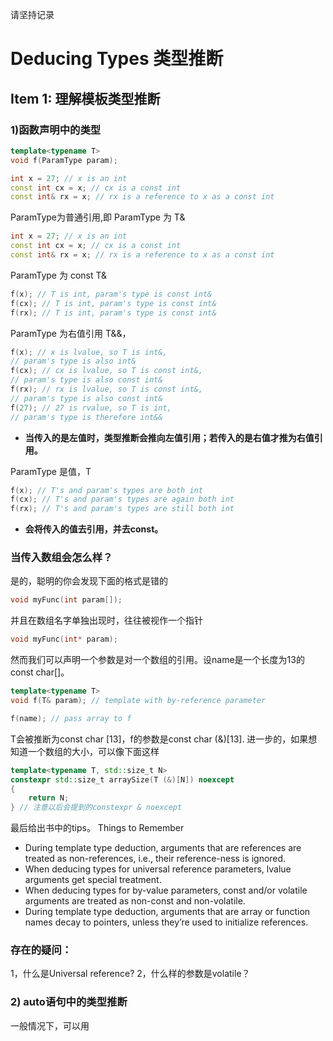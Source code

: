 请坚持记录

# Deducing Types 类型推断
## Item 1: 理解模板类型推断
### 1)函数声明中的类型
```c++
template<typename T>
void f(ParamType param);

int x = 27; // x is an int
const int cx = x; // cx is a const int
const int& rx = x; // rx is a reference to x as a const int
```

ParamType为普通引用,即 ParamType 为 T&
```c++
int x = 27; // x is an int
const int cx = x; // cx is a const int
const int& rx = x; // rx is a reference to x as a const int
```

ParamType 为 const T&
```c++
f(x); // T is int, param's type is const int&
f(cx); // T is int, param's type is const int&
f(rx); // T is int, param's type is const int&
```

ParamType 为右值引用 T&&，
```C++
f(x); // x is lvalue, so T is int&,
// param's type is also int&
f(cx); // cx is lvalue, so T is const int&,
// param's type is also const int&
f(rx); // rx is lvalue, so T is const int&,
// param's type is also const int&
f(27); // 27 is rvalue, so T is int,
// param's type is therefore int&&
```
* **当传入的是左值时，类型推断会推向左值引用；若传入的是右值才推为右值引用。**

ParamType 是值，T
```c++
f(x); // T's and param's types are both int
f(cx); // T's and param's types are again both int
f(rx); // T's and param's types are still both int
```
* **会将传入的值去引用，并去const。**

### 当传入数组会怎么样？
是的，聪明的你会发现下面的格式是错的
```c++
void myFunc(int param[]);
```
并且在数组名字单独出现时，往往被视作一个指针
```c++
void myFunc(int* param);
```
然而我们可以声明一个参数是对一个数组的引用。设name是一个长度为13的const char[]。
```c++
template<typename T>
void f(T& param); // template with by-reference parameter

f(name); // pass array to f
```
T会被推断为const char [13]，f的参数是const char (&)[13].
进一步的，如果想知道一个数组的大小，可以像下面这样
```c++
template<typename T, std::size_t N> 
constexpr std::size_t arraySize(T (&)[N]) noexcept 
{
	return N; 
} // 注意以后会提到的constexpr & noexcept
```

最后给出书中的tips。
Things to Remember
* During template type deduction, arguments that are references are treated as
non-references, i.e., their reference-ness is ignored.
* When deducing types for universal reference parameters, lvalue arguments get
special treatment.
* When deducing types for by-value parameters, const and/or volatile arguments
are treated as non-const and non-volatile.
* During template type deduction, arguments that are array or function names
decay to pointers, unless they’re used to initialize references.


### 存在的疑问：
1，什么是Universal reference?
2，什么样的参数是volatile？

### 2) auto语句中的类型推断
一般情况下，可以用